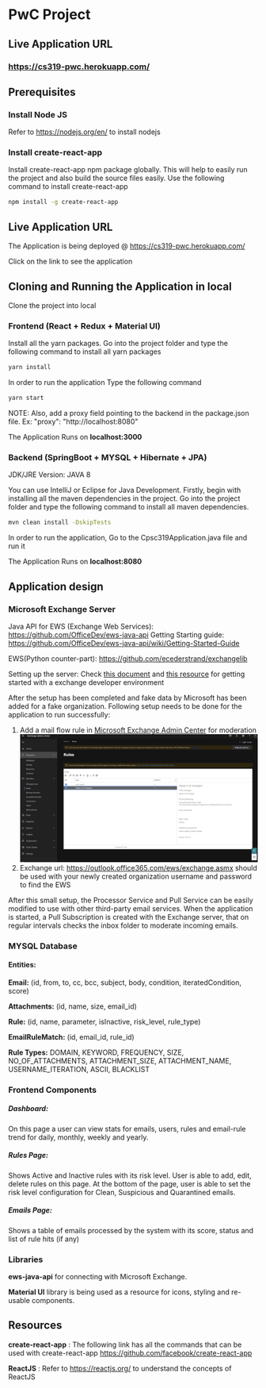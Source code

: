 # PwC Project

## Live Application URL

### https://cs319-pwc.herokuapp.com/

## Prerequisites

### Install Node JS
Refer to https://nodejs.org/en/ to install nodejs

### Install create-react-app
Install create-react-app npm package globally. This will help to easily run the project and also build the source files easily. Use the following command to install create-react-app

```bash
npm install -g create-react-app
```
## Live Application URL

The Application is being deployed @ https://cs319-pwc.herokuapp.com/

Click on the link to see the application

## Cloning and Running the Application in local

Clone the project into local

### Frontend (React + Redux + Material UI)

Install all the yarn packages. Go into the project folder and type the following command to install all yarn packages

```bash
yarn install
```

In order to run the application Type the following command

```bash
yarn start
```
NOTE: Also, add a proxy field pointing to the backend in the package.json file.
Ex: "proxy": "http://localhost:8080"

The Application Runs on **localhost:3000**

### Backend (SpringBoot + MYSQL + Hibernate + JPA)

JDK/JRE Version: JAVA 8 

You can use IntelliJ or Eclipse for Java Development.
Firstly, begin with installing all the maven dependencies in the project. Go into the project folder and type the following command to install all maven dependencies.

```bash
mvn clean install -DskipTests
```

In order to run the application, Go to the Cpsc319Application.java file and run it

The Application Runs on **localhost:8080**
## Application design

### Microsoft Exchange Server
Java API for EWS (Exchange Web Services): https://github.com/OfficeDev/ews-java-api
Getting Starting guide: https://github.com/OfficeDev/ews-java-api/wiki/Getting-Started-Guide

EWS(Python counter-part): https://github.com/ecederstrand/exchangelib

Setting up the server: 
Check [this document]( 
https://docs.microsoft.com/en-us/exchange/client-developer/exchange-web-services/setting-up-your-exchange-application-development-environment) 
and [this resource](https://docs.microsoft.com/en-us/office/developer-program/microsoft-365-developer-program-get-started)
for getting started with a exchange developer environment

After the setup has been completed and fake data by Microsoft has been added for a fake organization.
Following setup needs to be done for the application to run successfully:

1. Add a mail flow rule in [Microsoft Exchange Admin Center](https://admin.exchange.microsoft.com/) for moderation ![alt text](./maacr.png)
2. Exchange url: https://outlook.office365.com/ews/exchange.asmx should be used with your newly created organization username and password to find the EWS

After this small setup, the Processor Service and Pull Service can be easily modified to use with other third-party email services.
When the application is started, a Pull Subscription is created with the Exchange server, that on regular intervals checks the inbox folder to moderate incoming emails.

### MYSQL Database
#### Entities: 
**Email:** (id, from, to, cc, bcc, subject, body, condition, iteratedCondition, score)

**Attachments:** (id, name, size, email_id)

**Rule:** (id, name, parameter, isInactive, risk_level, rule_type)

**EmailRuleMatch:** (id, email_id, rule_id)

**Rule Types:** DOMAIN, KEYWORD, FREQUENCY, SIZE, NO_OF_ATTACHMENTS, ATTACHMENT_SIZE, ATTACHMENT_NAME, USERNAME_ITERATION, ASCII, BLACKLIST

### Frontend Components
##### Dashboard:
 On this page a user can view stats for emails, users, rules and email-rule trend for daily, monthly, weekly and yearly.
##### Rules Page: 
Shows Active and Inactive rules with its risk level. User is able to add, edit, delete rules on this page. At the bottom of the page, user is able to set the risk level configuration for Clean, Suspicious and Quarantined emails.
##### Emails Page:
 Shows a table of emails processed by the system with its score, status and list of rule hits (if any)

### Libraries

**ews-java-api** for connecting with Microsoft Exchange.

**Material UI** library is being used as a resource for icons, styling and re-usable components.

## Resources

**create-react-app** : The following link has all the commands that can be used with create-react-app
https://github.com/facebook/create-react-app

**ReactJS** : Refer to https://reactjs.org/ to understand the concepts of ReactJS
